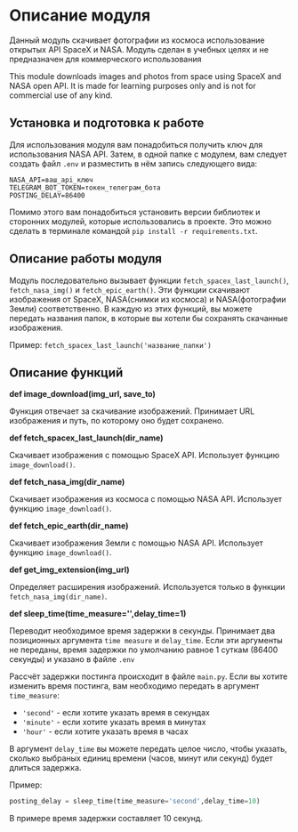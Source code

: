 Описание модуля
===
Данный модуль скачивает фотографии из космоса использование открытых API SpaceX и NASA. Модуль сделан в учебных целях и не предназначен для коммерческого использования

This module downloads images and photos from space using SpaceX and NASA open API. It is made for learning purposes only and is not for commercial use of any kind.

Установка и подготовка к работе
---
Для использования модуля вам понадобиться получить ключ для использования NASA API. Затем, в одной папке с модулем, вам следует создать файл `.env`
и разместить в нём запись следующего вида: 
```dotenv
NASA_API=ваш_api_ключ
TELEGRAM_BOT_TOKEN=токен_телеграм_бота
POSTING_DELAY=86400
```

Помимо этого вам понадобиться установить версии библиотек и сторонних модулей, которые использовались в проекте.
Это можно сделать в терминале командой `pip install -r requirements.txt`.

Описание работы модуля
---
Модуль последовательно вызывает функции `fetch_spacex_last_launch()`, `fetch_nasa_img()` и `fetch_epic_earth()`. Эти функции скачивают изображения от SpaceX, NASA(снимки из космоса) и NASA(фотографии Земли) соответственно.
В каждую из этих функций, вы можете передать названия папок, в которые вы хотели бы сохранять скачанные изображения.

Пример: `fetch_spacex_last_launch('название_папки')`

Описание функций
---
**def image_download(img_url, save_to)**

Функция отвечает за скачивание изображений. Принимает URL изображения и путь, по которому оно будет сохранено.

**def fetch_spacex_last_launch(dir_name)**

Скачивает изображения с помощью SpaceX API. Использует функцию `image_download()`.

**def fetch_nasa_img(dir_name)**

Скачивает изображения из космоса с помощью NASA API. Использует функцию `image_download()`.

**def fetch_epic_earth(dir_name)**

Скачивает изображения Земли с помощью NASA API. Использует функцию `image_download()`.

**def get_img_extension(img_url)**

Определяет расширения изображений. Используется только в функции `fetch_nasa_img(dir_name)`.

**def sleep_time(time_measure='',delay_time=1)**

Переводит необходимое время задержки в секунды. Принимает два позиционных аргумента `time measure` и `delay_time`.
Если эти аргументы не переданы, время задержки по умолчанию равное 1 суткам (86400 секунды) и указано в файле `.env`

Рассчёт задержки постинга происходит в файле `main.py`. Если вы хотите изменить время постинга, вам необходимо передать в аргумент
`time_measure`:
* `'second'` - если хотите указать время в секундах
* `'minute'` - если хотите указать время в минутах
* `'hour'` - если хотите указать время в часах

В аргумент `delay_time` вы можете передать целое число, чтобы указать, сколько выбраных единиц времени (часов, минут или секунд) будет длиться задержка.

Пример:
```python
posting_delay = sleep_time(time_measure='second',delay_time=10)
```
В примере время задержки составляет 10 секунд.